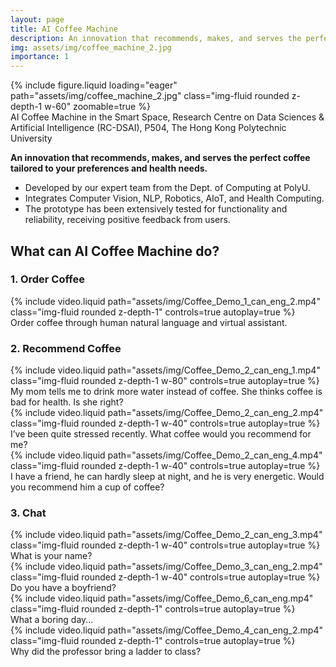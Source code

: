 ```yaml
---
layout: page
title: AI Coffee Machine
description: An innovation that recommends, makes, and serves the perfect coffee tailored to your preferences and health needs
img: assets/img/coffee_machine_2.jpg
importance: 1
---
```



<div class="row mt-3">
    <div class="col-sm mt-3 mt-md-0">
        {% include figure.liquid loading="eager" path="assets/img/coffee_machine_2.jpg" class="img-fluid rounded z-depth-1 w-60" zoomable=true %}
        <div class="caption">
            AI Coffee Machine in the Smart Space, Research Centre on Data Sciences & Artificial Intelligence (RC-DSAI), P504, The Hong Kong Polytechnic University
        </div>
    </div>
</div>

**An innovation that recommends, makes, and serves the perfect coffee tailored to your preferences and health needs.**
- Developed by our expert team from the Dept. of Computing at PolyU.
- Integrates Computer Vision, NLP, Robotics, AIoT, and Health Computing. 
- The prototype has been extensively tested for functionality and reliability, receiving positive feedback from users. 


## What can AI Coffee Machine do?

### 1. Order Coffee

<div class="row mt-3">
    <div class="col-sm mt-3 mt-md-0">
        {% include video.liquid path="assets/img/Coffee_Demo_1_can_eng_2.mp4" class="img-fluid rounded z-depth-1" controls=true autoplay=true %}
        <div class="caption">
            Order coffee through human natural language and virtual assistant.
        </div>
    </div>
</div>


### 2. Recommend Coffee

<div class="row mt-3">
    <div class="col-sm mt-3 mt-md-0">
        {% include video.liquid path="assets/img/Coffee_Demo_2_can_eng_1.mp4" class="img-fluid rounded z-depth-1 w-80" controls=true autoplay=true %}
        <div class="caption">
            My mom tells me to drink more water instead of coffee. She thinks coffee is bad for health. Is she right?
        </div>
    </div>
</div>


<div class="row mt-3">
    <div class="col-sm mt-3 mt-md-0">
        {% include video.liquid path="assets/img/Coffee_Demo_2_can_eng_2.mp4" class="img-fluid rounded z-depth-1 w-40" controls=true autoplay=true %}
        <div class="caption">
            I’ve been quite stressed recently. What coffee would you recommend for me?
        </div>
    </div>
    <div class="col-sm mt-3 mt-md-0">
        {% include video.liquid path="assets/img/Coffee_Demo_2_can_eng_4.mp4" class="img-fluid rounded z-depth-1 w-40" controls=true autoplay=true %}
        <div class="caption">
            I have a friend, he can hardly sleep at night, and he is very energetic. Would you recommend him a cup of coffee?
        </div>
    </div>
</div>



### 3. Chat

<div class="row mt-3">
    <div class="col-sm mt-3 mt-md-0">
        {% include video.liquid path="assets/img/Coffee_Demo_2_can_eng_3.mp4" class="img-fluid rounded z-depth-1 w-40" controls=true autoplay=true %}
        <div class="caption">
            What is your name?
        </div>
    </div>
    <div class="col-sm mt-3 mt-md-0">
        {% include video.liquid path="assets/img/Coffee_Demo_3_can_eng_2.mp4" class="img-fluid rounded z-depth-1 w-40" controls=true autoplay=true %}
        <div class="caption">
            Do you have a boyfriend?
        </div>
    </div>
</div>

<div class="row mt-3">
    <div class="col-sm mt-3 mt-md-0">
        {% include video.liquid path="assets/img/Coffee_Demo_6_can_eng.mp4" class="img-fluid rounded z-depth-1" controls=true autoplay=true %}
        <div class="caption">
            What a boring day...
        </div>
    </div>
    <div class="col-sm mt-3 mt-md-0">
        {% include video.liquid path="assets/img/Coffee_Demo_4_can_eng_2.mp4" class="img-fluid rounded z-depth-1" controls=true autoplay=true %}
        <div class="caption">
            Why did the professor bring a ladder to class?
        </div>
    </div>
</div>
